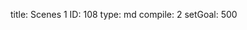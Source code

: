 title:          Scenes 1
ID:             108
type:           md
compile:        2
setGoal:        500


